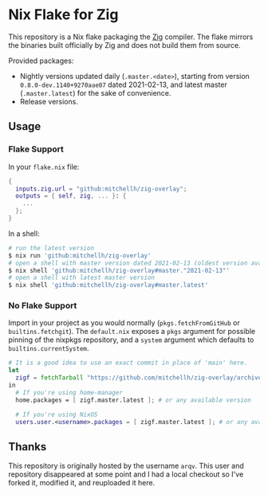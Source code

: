 # Nix Flake for Zig

This repository is a Nix flake packaging the [Zig](https://ziglang.com)
compiler. The flake mirrors the binaries built officially by Zig and
does not build them from source.

Provided packages:

  * Nightly versions updated daily (`.master.<date>`), starting from version
    `0.8.0-dev.1140+9270aae07` dated 2021-02-13, and latest master
	(`.master.latest`) for the sake of convenience.
  * Release versions.

## Usage

### Flake Support

In your `flake.nix` file:

```nix
{
  inputs.zig.url = "github:mitchellh/zig-overlay";
  outputs = { self, zig, ... }: {
    ...
  };
}
```

In a shell:

```sh
# run the latest version
$ nix run 'github:mitchellh/zig-overlay'
# open a shell with master version dated 2021-02-13 (oldest version available)
$ nix shell 'github:mitchellh/zig-overlay#master."2021-02-13"'
# open a shell with latest master version
$ nix shell 'github:mitchellh/zig-overlay#master.latest'
```

### No Flake Support

Import in your project as you would normally (`pkgs.fetchFromGitHub` or
`builtins.fetchgit`). The `default.nix` exposes a `pkgs` argument for possible
pinning of the nixpkgs repository, and a `system` argument which defaults to
`builtins.currentSystem`.

```nix
# It is a good idea to use an exact commit in place of 'main' here.
let
  zigf = fetchTarball "https://github.com/mitchellh/zig-overlay/archive/main.tar.gz"
in
  # If you're using home-manager
  home.packages = [ zigf.master.latest ]; # or any available version

  # If you're using NixOS
  users.user.<username>.packages = [ zigf.master.latest ]; # or any available version
```

## Thanks

This repository is originally hosted by the username `arqv`. This user
and repository disappeared at some point and I had a local checkout so
I've forked it, modified it, and reuploaded it here.
